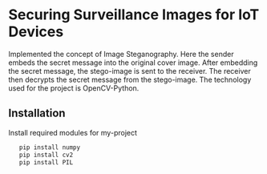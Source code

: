 
# Securing Surveillance Images for IoT Devices

Implemented the concept of Image Steganography. Here the sender embeds the secret message into the original cover image. After embedding the secret message, the stego-image is sent to the receiver. The receiver then decrypts the secret message from the stego-image. The technology used for the project is OpenCV-Python.


## Installation

Install required modules for my-project

```bash 
   pip install numpy
   pip install cv2
   pip install PIL  
```
    
